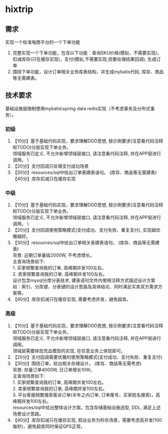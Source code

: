 # hixtrip

## 需求

实现一个标准电商平台的一个下单功能

1. 完整实现一个下单功能，包含以下功能：查询SKU价格(模拟，不需要实现)，扣减库存(只在缓存实现)，支付(模拟,不需要实现,但要处理结果回调), 生成订单
2. 围绕下单功能，设计订单相关业务库表结构，并生成mybatis代码, 库存、商品等无需建表。

## 技术要求
基础设施层限制使用mybatis\spring data redis实现（不考虑事务及分布式事务）。

### 初级
1. 【10分】基于基础代码实现，要求理解DDD思想, 按示例要求(注意看代码注释和TODO)分层实现下单业务。 \
          领域服务已定义, 不允许新增领域层接口, 请注意看代码注释, 并在APP层进行调用。 \
2. 【20分】支付回调只处理支付成功场景
3. 【30分】resources/sql中给出订单表建表语句。 (库存、商品等无需建表)
   【40分】库存扣减只在缓存实现

### 中级
1. 【10分】基于基础代码实现，要求理解DDD思想, 按示例要求(注意看代码注释和TODO)分层实现下单业务。 \
          领域服务已定义, 不允许新增领域层接口, 请注意看代码注释, 并在APP层进行调用。 \
2. 【20分】支付回调使用策略模式(支付成功、支付失败、重复支付), 实现越优雅越好。
3. 【30分】resources/sql中给出订单相关表建表语句。 (库存、商品等无需建表) \
          背景: 近期订单量级2000W, 不考虑增长。 \
          主查询场景如下:  \
          1. 买家频繁查询我的订单, 高峰期并发100左右。 \
          2. 卖家频繁查询我的订单, 高峰期并发100左右。 \
          设计包含mysql分库分表技术, 建表语句文件内使用注释方式描述设计方案 \
          如：索引、分库键、分表键的设计思路及具体结论、同时满足买卖双方需求方案等。
4. 【40分】库存扣减只在缓存实现, 需要考虑并发，避免超卖。

### 高级
1. 【10分】基于基础代码实现，要求理解DDD思想, 按示例要求(注意看代码注释和TODO)分层实现下单业务。 \
          领域服务已定义, 不允许新增领域层接口, 请注意看代码注释, 并在APP层进行调用。 \
          领域层需要体现充血模型的实现, 在任意业务上体现即可。
2. 【20分】支付回调需要优雅的使用策略模式(支付成功、支付失败、重复支付)
3. 【30分】围绕订单，给出相关存储设计。 (库存、商品等无需考虑) \
          背景: 存量订单4000W, 日订单增长10W。 \
          主查询场景如下:  \
          1. 买家频繁查询我的订单, 高峰期并发100左右。 \
          2. 卖家频繁查询我的订单, 高峰期并发100左右。 \
          3. 平台客服频繁搜索客诉订单(半年之内订单, 订单尾号，买家姓名搜索)，高峰期并发100左右。 \
          resources/sql中给出整体设计方案。包含存储基础设施选型, DDL, 满足上述场景设计思路。
4. 【40分】库存扣减只在缓存实现, 假设业务为秒杀场景，需要考虑高并发(100每秒)，避免超卖同时保证QPS正常。
